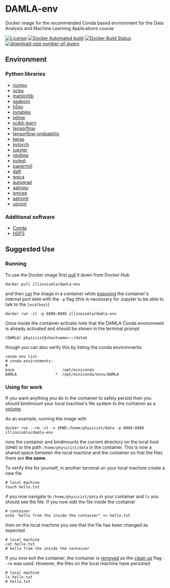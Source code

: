 # DAMLA-env

Docker image for the recommended Conda based environment for the Data Analysis and Machine Learning Applications course

[![License](https://img.shields.io/badge/License-BSD%203--Clause-blue.svg)](https://opensource.org/licenses/BSD-3-Clause)
[![Docker Automated build](https://img.shields.io/docker/automated/illinoismla/damla-env.svg)](https://hub.docker.com/r/illinoismla/damla-env/)
[![Docker Build Status](https://img.shields.io/docker/build/illinoismla/damla-env.svg)](https://hub.docker.com/r/illinoismla/damla-env/builds/)
[![download-size number-of-layers](https://images.microbadger.com/badges/image/illinoismla/damla-env.svg)](https://microbadger.com/images/illinoismla/damla-env)

## Environment

### Python libraries

- [numpy](https://github.com/numpy/numpy)
- [scipy](https://github.com/scipy/scipy)
- [matplotlib](https://github.com/matplotlib/matplotlib)
- [seaborn](https://github.com/mwaskom/seaborn)
- [h5py](https://github.com/h5py/h5py)
- [pytables](https://github.com/PyTables/PyTables)
- [pillow](https://github.com/python-pillow/Pillow)
- [scikit-learn](https://github.com/scikit-learn/scikit-learn)
- [tensorflow](https://github.com/tensorflow/tensorflow)
- [tensorflow-probability](https://github.com/tensorflow/probability)
- [keras](https://github.com/keras-team/keras)
- [pytorch](https://github.com/pytorch/pytorch)
- [jupyter](https://github.com/jupyter)
- [nbdime](https://github.com/jupyter/nbdime)
- [pytest](https://github.com/pytest-dev/pytest/)
- [papermill](https://github.com/nteract/papermill)
- [daft](https://github.com/dfm/daft)
- [wpca](https://github.com/jakevdp/wpca)
- [autograd](https://github.com/HIPS/autograd)
- [astropy](https://github.com/astropy/astropy)
- [emcee](https://github.com/dfm/emcee)
- [astroml](https://github.com/astroml/astroml)
- [uproot](https://github.com/scikit-hep/uproot)

### Additional software

- [Conda](https://conda.io/docs/)
- [HDF5](https://support.hdfgroup.org/HDF5/)

## Suggested Use

### Running

To use the Docker image first [pull](https://docs.docker.com/engine/reference/commandline/pull/) it down from Docker Hub

```
docker pull illinoismla/damla-env
```

and then [run](https://docs.docker.com/engine/reference/commandline/run/) the image in a container while [exposing](https://docs.docker.com/engine/reference/run/#expose-incoming-ports) the container's internal port `8888` with the `-p` flag (this is necessary for Jupyter to be able to talk to the `localhost`)

```
docker run -it -p 8888:8888 illinoismla/damla-env
```

Once inside the container activate note that the DAMLA Conda environment is already activated and should be shown in the terminal prompt

```
(DAMLA) physicist@<hostname>:~/data$
```

though you can also verify this by listing the conda environments

```
conda env list
# conda environments:
#
base                     /opt/miniconda
DAMLA                 *  /opt/miniconda/envs/DAMLA
```

### Using for work

If you want anything you do in the container to safely persist then you should bindmount your local machine's file system to the container as a [volume](https://docs.docker.com/storage/volumes/).

As an example, running the image with

```
docker run --rm -it -v $PWD:/home/physicist/data -p 8888:8888 illinoismla/damla-env
```

runs the container and bindmounts the current directory on the local host (`$PWD`) to the path `/home/physicist/data` in the container. This is now a shared space between the local machine and the container so that the files there are **the same**.

To verify this for yourself, in another terminal on your local machine create a new file

```
# local machine
touch hello.txt
```

if you now navigate to `/home/physicist/data` in your container and `ls` you should see the file. If you now edit the file inside the container

```
# container
echo "hello from the inside the container" >> hello.txt
```

then on the local machine you see that the file has been changed as expected

```
# local machine
cat hello.txt
# hello from the inside the container
```

If you now exit the container, the container is [removed](https://docs.docker.com/engine/reference/commandline/rm/) as the [clean up](https://docs.docker.com/engine/reference/run/#clean-up---rm) flag `--rm` was used. However, the files on the local machine have persisted

```
# local machine
ls hello.txt
# hello.txt
```

